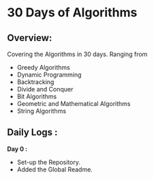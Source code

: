 # 30 Days of Algorithms

## Overview:
Covering the Algorithms in 30 days. Ranging from 
- Greedy Algorithms 
- Dynamic Programming
- Backtracking
- Divide and Conquer
- Bit Algorithms
- Geometric and Mathematical Algorithms
- String Algorithms

## Daily Logs :

**Day 0 :** 
- Set-up the Repository.
- Added the Global Readme.


